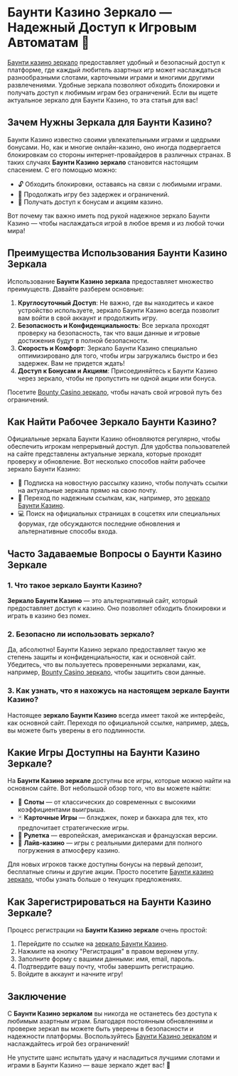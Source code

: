# Баунти Казино Зеркало — Надежный Доступ к Игровым Автоматам 🎰

[Баунти казино зеркало](https://bounty-casino.de/BOVK) предоставляет удобный и безопасный доступ к платформе, где каждый любитель азартных игр может наслаждаться разнообразными слотами, карточными играми и многими другими развлечениями. Удобные зеркала позволяют обходить блокировки и получать доступ к любимым играм без ограничений. Если вы ищете актуальное зеркало для Баунти Казино, то эта статья для вас!

## Зачем Нужны Зеркала для Баунти Казино?

Баунти Казино известно своими увлекательными играми и щедрыми бонусами. Но, как и многие онлайн-казино, оно иногда подвергается блокировкам со стороны интернет-провайдеров в различных странах. В таких случаях **Баунти Казино зеркало** становится настоящим спасением. С его помощью можно:

- 🔓 Обходить блокировки, оставаясь на связи с любимыми играми.
- 🎲 Продолжать игру без задержек и ограничений.
- 💸 Получать доступ к бонусам и акциям казино.
  
Вот почему так важно иметь под рукой надежное зеркало Баунти Казино — чтобы наслаждаться игрой в любое время и из любой точки мира!

## Преимущества Использования Баунти Казино Зеркала

Использование **Баунти Казино зеркала** предоставляет множество преимуществ. Давайте разберем основные:

1. **Круглосуточный Доступ**: Не важно, где вы находитесь и какое устройство используете, зеркало Баунти Казино всегда позволит вам войти в свой аккаунт и продолжить игру.
2. **Безопасность и Конфиденциальность**: Все зеркала проходят проверку на безопасность, так что ваши данные и игровые достижения будут в полной безопасности.
3. **Скорость и Комфорт**: Зеркало Баунти Казино специально оптимизировано для того, чтобы игры загружались быстро и без задержек. Вам не придется ждать!
4. **Доступ к Бонусам и Акциям**: Присоединяйтесь к Баунти Казино через зеркало, чтобы не пропустить ни одной акции или бонуса. 

Посетите [Bounty Casino зеркало](https://bounty-casino.de/BOVK), чтобы начать свой игровой путь без ограничений.

## Как Найти Рабочее Зеркало Баунти Казино?

Официальные зеркала Баунти Казино обновляются регулярно, чтобы обеспечить игрокам непрерывный доступ. Для удобства пользователей на сайте представлены актуальные зеркала, которые проходят проверку и обновление. Вот несколько способов найти рабочее зеркало Баунти Казино:

- 📧 Подписка на новостную рассылку казино, чтобы получать ссылки на актуальные зеркала прямо на свою почту.
- 🔗 Переход по надежным ссылкам, как, например, это [зеркало Баунти Казино](https://bounty-casino.de/BOVK).
- 💻 Поиск на официальных страницах в соцсетях или специальных форумах, где обсуждаются последние обновления и альтернативные способы входа.

## Часто Задаваемые Вопросы о Баунти Казино Зеркале

### 1. Что такое зеркало Баунти Казино?
**Зеркало Баунти Казино** — это альтернативный сайт, который предоставляет доступ к казино. Оно позволяет обходить блокировки и играть в казино без помех.

### 2. Безопасно ли использовать зеркало?
Да, абсолютно! Баунти Казино зеркало предоставляет такую же степень защиты и конфиденциальности, как и основной сайт. Убедитесь, что вы пользуетесь проверенными зеркалами, как, например, [Bounty Casino зеркало](https://bounty-casino.de/BOVK), чтобы защитить свои данные.

### 3. Как узнать, что я нахожусь на настоящем зеркале Баунти Казино?
Настоящее **зеркало Баунти Казино** всегда имеет такой же интерфейс, как основной сайт. Переходя по официальной ссылке, например, [здесь](https://bounty-casino.de/BOVK), вы можете быть уверены в его подлинности.

## Какие Игры Доступны на Баунти Казино Зеркале?

На **Баунти Казино зеркале** доступны все игры, которые можно найти на основном сайте. Вот небольшой обзор того, что вы можете найти:

- 🎰 **Слоты** — от классических до современных с высокими коэффициентами выигрыша.
- 🃏 **Карточные Игры** — блэкджек, покер и баккара для тех, кто предпочитает стратегические игры.
- 🎲 **Рулетка** — европейская, американская и французская версии.
- 💎 **Лайв-казино** — игры с реальными дилерами для полного погружения в атмосферу казино.

Для новых игроков также доступны бонусы на первый депозит, бесплатные спины и другие акции. Просто посетите [Баунти казино зеркало](https://bounty-casino.de/BOVK), чтобы узнать больше о текущих предложениях.

## Как Зарегистрироваться на Баунти Казино Зеркале?

Процесс регистрации на **Баунти Казино зеркале** очень простой:

1. Перейдите по ссылке на [зеркало Баунти Казино](https://bounty-casino.de/BOVK).
2. Нажмите на кнопку "Регистрация" в правом верхнем углу.
3. Заполните форму с вашими данными: имя, email, пароль.
4. Подтвердите вашу почту, чтобы завершить регистрацию.
5. Войдите в аккаунт и начните игру!

## Заключение

С **Баунти Казино зеркалом** вы никогда не останетесь без доступа к любимым азартным играм. Благодаря постоянным обновлениям и проверке зеркал вы можете быть уверены в безопасности и надежности платформы. Воспользуйтесь [Баунти Казино зеркалом](https://bounty-casino.de/BOVK) и наслаждайтесь игрой без ограничений!

Не упустите шанс испытать удачу и насладиться лучшими слотами и играми в Баунти Казино — ваше зеркало ждет вас! 🎉
